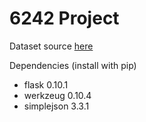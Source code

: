 # 6242 Project
Dataset source [here](http://www.nyc.gov/html/tlc/html/about/trip_record_data.shtml)

Dependencies (install with pip)
* flask 0.10.1
* werkzeug 0.10.4
* simplejson 3.3.1

